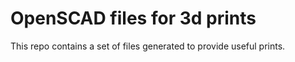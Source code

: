 # OpenSCAD files for 3d prints

This repo contains a set of files generated to provide useful prints.
